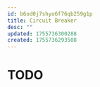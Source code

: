 ```yaml
---
id: b6od0j7shyo6f76qb259g1p
title: Circuit Breaker
desc: ""
updated: 1755736300288
created: 1755736293508
---
```


# TODO
